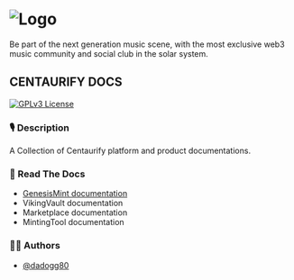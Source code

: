 # ![Logo](https://www.centaurify.com/_next/image?url=%2Fimg%2Flogo%2Fcentaurify-logo.svg&w=1920&q=75)  

Be part of the next generation music scene, with the most exclusive web3 music community and social club in the solar system.

## CENTAURIFY DOCS

[![GPLv3 License](https://img.shields.io/badge/License-GPL%20v3-yellow.svg)](https://opensource.org/licenses/)

### 🎙 Description

A Collection of Centaurify platform and product documentations. 


### 📖 Read The Docs

- [GenesisMint documentation](/GenesisMint/README.md)
- VikingVault documentation
- Marketplace documentation
- MintingTool documentation


### 🧑‍⚖️ Authors

- [@dadogg80](https://www.github.com/dadogg80)

